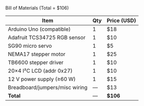 Bill of Materials (Total = $106)

| Item                           | Qty | Price (USD) |
|--------------------------------|-----|-------------|
| Arduino Uno (compatible)       | 1   | $18         |
| Adafruit TCS34725 RGB sensor   | 1   | $10         |
| SG90 micro servo               | 1   | $5          |
| NEMA17 stepper motor           | 1   | $25         |
| TB6600 stepper driver          | 1   | $10         |
| 20×4 I²C LCD (addr 0x27)       | 1   | $10         |
| 12 V power supply (≥60 W)      | 1   | $15         |
| Breadboard/jumpers/misc wiring | —   | $13         |
| **Total**                      | —   | **$106**    |
